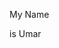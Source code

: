 <!Doctype html> 
<html>
<head>
<title>Watch it Dogs</title>
</head>
  
<body>
 
<h> My Name</h>
  <p>is Umar</p>
</body>
<html>
